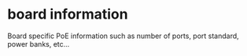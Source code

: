 # board information
Board specific PoE information such as number of ports, port standard, power banks, etc...